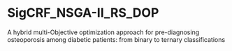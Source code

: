 # SigCRF_NSGA-II_RS_DOP
A hybrid multi-Objective optimization approach for pre-diagnosing osteoporosis among diabetic patients: from binary to ternary classifications
